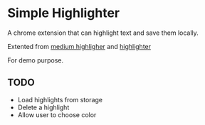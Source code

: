 # Simple Highlighter

A chrome extension that can highlight text and save them locally.

Extented from [medium highligher](https://github.com/MariusBongarts/medium-highlighter) and [highlighter](https://github.com/jeromepl/highlighter)

For demo purpose.

## TODO

- Load highlights from storage
- Delete a highlight
- Allow user to choose color
